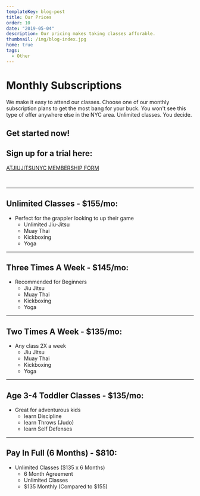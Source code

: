 ```yaml
---
templateKey: blog-post
title: Our Prices
order: 10
date: "2019-05-04"
description: Our pricing makes taking classes afforable.
thumbnail: /img/blog-index.jpg
home: true
tags:
  - Other
---
```


# Monthly Subscriptions

We make it easy to attend our classes. Choose one of our monthly subscription plans to get the most bang for your buck. You won't see this type of offer anywhere else in the NYC area. Unlimited classes. You decide.

## Get started now!

## Sign up for a trial here:

<a
            href="javascript:void(
        window.open(
          'https://form.jotform.com/atjiujitsudev/studio-membership',
          'blank',
          'scrollbars=yes,
          toolbar=no,
          width=700,
          height=500'
        )
      )
    "
          >
ATJIUJITSUNYC MEMBERSHIP FORM
</a>

<br>

---

## Unlimited Classes - \$155/mo:

- Perfect for the grappler looking to up their game
  - Unlimited Jiu-Jitsu
  - Muay Thai
  - Kickboxing
  - Yoga

---

## Three Times A Week - \$145/mo:

- Recommended for Beginners
  - Jiu Jitsu
  - Muay Thai
  - Kickboxing
  - Yoga

---

## Two Times A Week - \$135/mo:

- Any class 2X a week
  - Jiu Jitsu
  - Muay Thai
  - Kickboxing
  - Yoga

---

## Age 3-4 Toddler Classes - \$135/mo:

- Great for adventurous kids
  - learn Discipline
  - learn Throws (Judo)
  - learn Self Defenses

---

## Pay In Full (6 Months) - \$810:

- Unlimited Classes (\$135 x 6 Months)
  - 6 Month Agreement
  - Unlimited Classes
  - $135 Monthly (Compared to $155)
